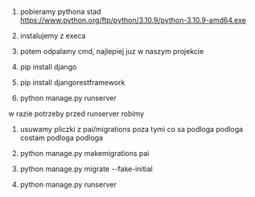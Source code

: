 1. pobieramy pythona stad https://www.python.org/ftp/python/3.10.9/python-3.10.9-amd64.exe

2. instalujemy z execa

3. potem odpalamy cmd, najlepiej juz w naszym projekcie

4. pip install django

5. pip install djangorestframework

6. python manage.py runserver


w razie potrzeby przed runserver robimy 

1. usuwamy pliczki z pai/migrations poza tymi co sa podloga podloga costam podloga podloga

2. python manage.py makemigrations pai

3. python manage.py migrate --fake-initial

4. python manage.py runserver

